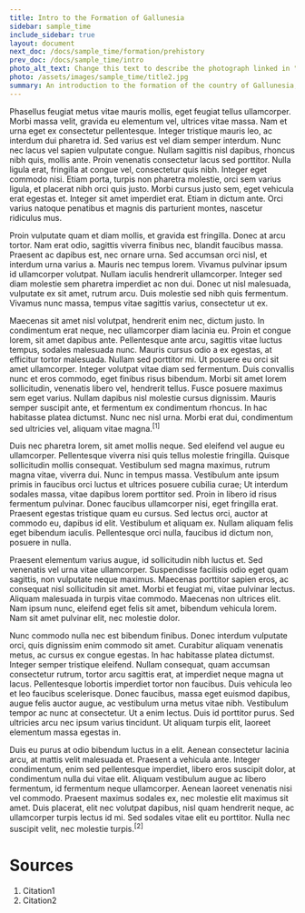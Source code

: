```yaml
---
title: Intro to the Formation of Gallunesia
sidebar: sample_time
include_sidebar: true
layout: document
next_doc: /docs/sample_time/formation/prehistory
prev_doc: /docs/sample_time/intro
photo_alt_text: Change this text to describe the photograph linked in "photo".
photo: /assets/images/sample_time/title2.jpg
summary: An introduction to the formation of the country of Gallunesia, from its prehistory to the formation of its first constitution.
---
```


Phasellus feugiat metus vitae mauris mollis, eget feugiat tellus ullamcorper. Morbi massa velit, gravida eu elementum vel, ultrices vitae massa. Nam et urna eget ex consectetur pellentesque. Integer tristique mauris leo, ac interdum dui pharetra id. Sed varius est vel diam semper interdum. Nunc nec lacus vel sapien vulputate congue. Nullam sagittis nisl dapibus, rhoncus nibh quis, mollis ante. Proin venenatis consectetur lacus sed porttitor. Nulla ligula erat, fringilla at congue vel, consectetur quis nibh. Integer eget commodo nisi. Etiam porta, turpis non pharetra molestie, orci sem varius ligula, et placerat nibh orci quis justo. Morbi cursus justo sem, eget vehicula erat egestas et. Integer sit amet imperdiet erat. Etiam in dictum ante. Orci varius natoque penatibus et magnis dis parturient montes, nascetur ridiculus mus.

Proin vulputate quam et diam mollis, et gravida est fringilla. Donec at arcu tortor. Nam erat odio, sagittis viverra finibus nec, blandit faucibus massa. Praesent ac dapibus est, nec ornare urna. Sed accumsan orci nisl, et interdum urna varius a. Mauris nec tempus lorem. Vivamus pulvinar ipsum id ullamcorper volutpat. Nullam iaculis hendrerit ullamcorper. Integer sed diam molestie sem pharetra imperdiet ac non dui. Donec ut nisl malesuada, vulputate ex sit amet, rutrum arcu. Duis molestie sed nibh quis fermentum. Vivamus nunc massa, tempus vitae sagittis varius, consectetur ut ex.

Maecenas sit amet nisl volutpat, hendrerit enim nec, dictum justo. In condimentum erat neque, nec ullamcorper diam lacinia eu. Proin et congue lorem, sit amet dapibus ante. Pellentesque ante arcu, sagittis vitae luctus tempus, sodales malesuada nunc. Mauris cursus odio a ex egestas, at efficitur tortor malesuada. Nullam sed porttitor mi. Ut posuere eu orci sit amet ullamcorper. Integer volutpat vitae diam sed fermentum. Duis convallis nunc et eros commodo, eget finibus risus bibendum. Morbi sit amet lorem sollicitudin, venenatis libero vel, hendrerit tellus. Fusce posuere maximus sem eget varius. Nullam dapibus nisl molestie cursus dignissim. Mauris semper suscipit ante, et fermentum ex condimentum rhoncus. In hac habitasse platea dictumst. Nunc nec nisl urna. Morbi erat dui, condimentum sed ultricies vel, aliquam vitae magna.<sup>[1]</sup>

Duis nec pharetra lorem, sit amet mollis neque. Sed eleifend vel augue eu ullamcorper. Pellentesque viverra nisi quis tellus molestie fringilla. Quisque sollicitudin mollis consequat. Vestibulum sed magna maximus, rutrum magna vitae, viverra dui. Nunc in tempus massa. Vestibulum ante ipsum primis in faucibus orci luctus et ultrices posuere cubilia curae; Ut interdum sodales massa, vitae dapibus lorem porttitor sed. Proin in libero id risus fermentum pulvinar. Donec faucibus ullamcorper nisi, eget fringilla erat. Praesent egestas tristique quam eu cursus. Sed lectus orci, auctor at commodo eu, dapibus id elit. Vestibulum et aliquam ex. Nullam aliquam felis eget bibendum iaculis. Pellentesque orci nulla, faucibus id dictum non, posuere in nulla.

Praesent elementum varius augue, id sollicitudin nibh luctus et. Sed venenatis vel urna vitae ullamcorper. Suspendisse facilisis odio eget quam sagittis, non vulputate neque maximus. Maecenas porttitor sapien eros, ac consequat nisl sollicitudin sit amet. Morbi et feugiat mi, vitae pulvinar lectus. Aliquam malesuada in turpis vitae commodo. Maecenas non ultrices elit. Nam ipsum nunc, eleifend eget felis sit amet, bibendum vehicula lorem. Nam sit amet pulvinar elit, nec molestie dolor.

Nunc commodo nulla nec est bibendum finibus. Donec interdum vulputate orci, quis dignissim enim commodo sit amet. Curabitur aliquam venenatis metus, ac cursus ex congue egestas. In hac habitasse platea dictumst. Integer semper tristique eleifend. Nullam consequat, quam accumsan consectetur rutrum, tortor arcu sagittis erat, at imperdiet neque magna ut lacus. Pellentesque lobortis imperdiet tortor non faucibus. Duis vehicula leo et leo faucibus scelerisque. Donec faucibus, massa eget euismod dapibus, augue felis auctor augue, ac vestibulum urna metus vitae nibh. Vestibulum tempor ac nunc at consectetur. Ut a enim lectus. Duis id porttitor purus. Sed ultricies arcu nec ipsum varius tincidunt. Ut aliquam turpis elit, laoreet elementum massa egestas in.

Duis eu purus at odio bibendum luctus in a elit. Aenean consectetur lacinia arcu, at mattis velit malesuada et. Praesent a vehicula ante. Integer condimentum, enim sed pellentesque imperdiet, libero eros suscipit dolor, at condimentum nulla dui vitae elit. Aliquam vestibulum augue ac libero fermentum, id fermentum neque ullamcorper. Aenean laoreet venenatis nisi vel commodo. Praesent maximus sodales ex, nec molestie elit maximus sit amet. Duis placerat, elit nec volutpat dapibus, nisl quam hendrerit neque, ac ullamcorper turpis lectus id mi. Sed sodales vitae elit eu porttitor. Nulla nec suscipit velit, nec molestie turpis.<sup>[2]</sup>

# Sources

1. Citation1
2. Citation2
